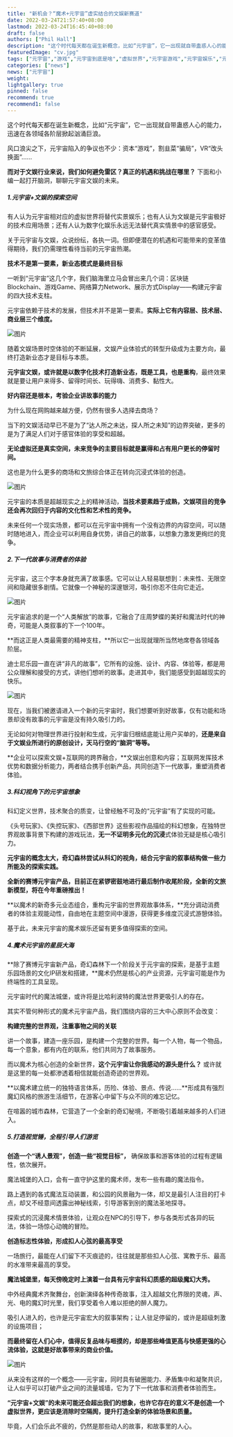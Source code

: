 ```yaml
---
title: "新机会？“魔术+元宇宙”虚实结合的文娱新赛道"
date: 2022-03-24T21:57:40+08:00
lastmod: 2022-03-24T16:45:40+08:00
draft: false
authors: ["Phil Hall"]
description: "这个时代每天都在诞生新概念，比如“元宇宙”，它一出现就自带蛊惑人心的能力，迅速在各领域各阶层掀起汹涌巨浪。"
featuredImage: "cv.jpg"
tags: ["元宇宙","游戏","元宇宙到底是啥","虚拟世界","元宇宙游戏","元宇宙娱乐","元宇宙未来"]
categories: ["news"]
news: ["元宇宙"]
weight: 
lightgallery: true
pinned: false
recommend: true
recommend1: false
---
```



这个时代每天都在诞生新概念，比如“元宇宙”，它一出现就自带蛊惑人心的能力，迅速在各领域各阶层掀起汹涌巨浪。

风口浪尖之下，元宇宙陷入的争议也不少：资本“游戏”，割韭菜“骗局”，VR“改头换面”……

**而对于文娱行业来说，我们如何避免雷区？真正的机遇和挑战在哪里？** 下面和小编一起打开脑洞，聊聊元宇宙文娱的未来。



##### 1.元宇宙+文娱的探索空间

有人认为元宇宙相对应的虚拟世界将替代实景娱乐；也有人认为文娱是元宇宙极好的技术应用场景；还有人认为数字化娱乐永远无法替代真实情景中的感官感受。

关于元宇宙与文娱，众说纷纭，各执一词。但即便潜在的机遇和可能带来的变革值得期待，我们仍需理性看待当前的元宇宙热潮。



**技术不是第一要素，新业态模式是最终目标** 

一听到“元宇宙”这几个字，我们脑海里立马会冒出来几个词：区块链Blockchain、游戏Game、网络算力Network、展示方式Display——构建元宇宙的四大技术支柱。

元宇宙依赖于技术的发展，但技术并不是第一要素。**实际上它有内容层、技术层、商业层三个维度。**

![图片](wq.png)



随着文娱场景时空体验的不断延展，文娱产业体验式的转型升级成为主要方向，最终打造新业态才是目标与本质。

**元宇宙文娱，或许就是以数字化技术打造新业态，既是工具，也是重构**，最终效果就是要让用户来得多、留得时间长、玩得嗨、消费多、黏性大。

**好内容还是根本，考验企业讲故事的能力** 

为什么现在网购越来越方便，仍然有很多人选择去商场？

当下的文娱活动早已不是为了“达人所之未达，探人所之未知”的边界突破，更多的是为了满足人们对于感官体验的享受和超越。

**无论虚拟还是真实空间，未来竞争的主要目标就是赢得和占有用户更长的停留时间。** 

这也是为什么更多的商场和文旅综合体正在转向沉浸式体验的创造。



![图片](zww.jpg)



元宇宙的本质是超越现实之上的精神活动，**当技术要素趋于成熟，文娱项目的竞争还会再次回归于内容的文化性和艺术性的竞争。** 

未来任何一个现实场景，都可以在元宇宙中拥有一个没有边界的内容空间，可以随时随地进入，而企业可以利用自身优势，讲自己的故事，以想象力激发更绚烂的竞争。



##### 2.下一代故事与消费者的体验

元宇宙，这三个字本身就充满了故事感。它可以让人轻易联想到：未来性、无限空间和隐藏很多剧情。它就像一个神秘的深邃银河，吸引你忍不住向它走近。



![图片](cz.jpg)



元宇宙追求的是一个“人类解放”的故事，它融合了庄周梦蝶的美好和魔法时代的神奇，可能是人类叙事的下一个100年。

**而这正是人类最需要的精神支柱，**所以它一出现就理所当然地席卷各领域各阶层。

迪士尼乐园一直在讲“非凡的故事”，它所有的设施、设计、内容、体验等，都是用公众理解和接受的方式，讲他们想听的故事。走进其中，我们能感受到超越现实的快乐。



![图片](cv.jpg)



现在，当我们被邀请进入一个新的元宇宙时，我们想要听到好故事，仅有功能和场景却没有故事的元宇宙是没有持久吸引力的。

无论如何对物理世界进行投射和生成，元宇宙归根结底能让用户买单的，**还是来自于文娱业所进行的原创设计，天马行空的“脑洞”等等。** 

**企业可以探索文娱+互联网的跨界融合，**文娱出创意和内容；互联网发挥技术优势和数据分析能力，两者结合携手创新产品，共同创造下一代故事，重塑消费者体验。



##### 3.科幻视角下的元宇宙想象

科幻定义世界，技术聚合的质变，让曾经触不可及的“元宇宙”有了实现的可能。

《头号玩家》、《失控玩家》、《西部世界》这些影视作品描绘的科幻想象，在独特世界观故事背景下构建的游戏玩法，**无一不证明多元化的沉浸**式体验无疑是核心吸引力。

**元宇宙的概念太大，奇幻森林尝试从科幻的视角，结合元宇宙的叙事结构做一些力所能及的探索实践。** 

**全新的赛博元宇宙产品，目前正在紧锣密鼓地进行最后制作收尾阶段，全新的文旅新模型，将在今年重磅推出！** 

**以魔术的新奇多元业态组合，重构元宇宙的世界观故事体系，**充分调动消费者的体验主观能动性，自由地在主题空间中漫游，获得更多维度沉浸式游憩体验。


基于此，未来元宇宙的魔术娱乐还留有更多值得探索的空间。



##### 4.魔术元宇宙的星辰大海

**除了赛博元宇宙新产品，奇幻森林下一个阶段关于元宇宙的探索，是基于主题乐园场景的文化IP研发和搭建，**魔术仍然是核心的产业资源，元宇宙可能是作为终端性的工具呈现。

元宇宙时代的魔法城堡，或许将是比哈利波特的魔法世界更吸引人的存在。

其实不管何种形式的魔术元宇宙产品，我们围绕内容的三大中心原则不会改变：

**构建完整的世界观，注重事物之间的关联** 

讲一个故事，建造一座乐园，是构建一个完整的世界。每一个人物，每一个物品，每一个意象，都有内在的联系，他们共同为了故事服务。

而以魔术为核心创造的全新世界，**这个元宇宙让你我感动的源头是什么？** 或许就是这里的每一处都渗透着相信就能创造奇迹的世界观。

**以魔术建立统一的独特语言体系，历险、体验、景点、传说……**形成具有强烈魔幻风格的旅游生活细节，在游客心中留下与众不同的难忘记忆。 

在喧嚣的城市森林，它营造了一个全新的奇幻秘境，不断吸引着越来越多的人们进入。



##### 5.打造视觉锤，全程引导人们游览

**创造一个“诱人景观”，创造一些“视觉目标”，** 确保故事和游客体验的过程有逻辑性，依次展开。

魔法城堡的入口，会有一直守护这里的魔术师，发布一些有趣的魔法指令。

路上遇到的各式魔法互动装置，和公园的风景融为一体，却又是最引人注目的打卡点，却又不经意间透露出神秘线索，引导游客到别的魔法圣地探寻。

探索式的沉浸魔术情景体验，让观众在NPC的引导下，参与各类形式各异的玩法，体验一场惊心动魄的冒险。



**创造标志性体验，形成扣人心弦的最高享受** 

一场旅行，最能在人们留下不灭痕迹的，往往就是那些扣人心弦、寓教于乐、最高的水准带来最高的享受。

**魔法城堡里，每天傍晚定时上演着一台具有元宇宙科幻质感的超级魔幻大秀。** 

中外经典魔术齐聚舞台，创新演绎各种传奇故事，注入超越文化界限的灵魂，声、光、电的魔幻时光里，我们享受着令人难以拒绝的醉人魔力。

吸引人进入的，也许是元宇宙宏大的叙事架构；让人驻足停留的，或许是超级刺激的设施项目；

**而最终留在人们心中，值得反复品味与咂摸的，却是那些峰值更高与快感更强的心流体验，这就是好故事带来的商业价值。**

![图片](mu.jpg)





从来没有这样的一个概念——元宇宙，同时具有破圈能力、矛盾集中和凝聚共识，让人似乎可以打破产业之间的流量城墙，它为了下一代故事和消费者体验而生。

**“元宇宙+文娱”的未来可能还会超出我们的想象，也许它存在的意义不是创造一个虚拟世界，更应该是消除时空隔阂，提升打造全新的体验场景和质量。** 

毕竟，人们会乐此不疲的，仍然是那些动人的故事，和故事里的人心。